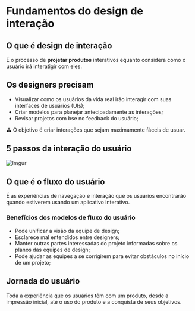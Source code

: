 # Fundamentos do design de interação

## O que é design de interação

É o processo de **projetar produtos** interativos equanto considera como o usuário
irá interatigir com eles.

## Os designers precisam

* Visualizar como os usuários da vida real irão interagir com suas interfaces de usuários (UIs);
* Criar modelos para planejar antecipadamente as interações;
* Revisar projetos com bse no feedback do usuário;

:warning: O objetivo é criar interações que sejam maximamente fáceis de usuar.

## 5 passos da interação do usuário

![Imgur](https://i.imgur.com/zQ7MpOL.png)

## O que é o fluxo do usuário

É as experiências de navegação e interação que os usuários encontrarão quando estiverem
usando um aplicativo interativo.

### Benefícios dos modelos de fluxo do usuário

* Pode unificar a visão da equipe de design;
* Esclarece mal entendidos entre designers;
* Manter outras partes interessadas do projeto informadas sobre os planos das equipes de design;
* Pode ajudar as equipes a se corrigirem para evitar obstáculos no início de um projeto;

## Jornada do usuário

Toda a experiência que os usuários têm com um produto, desde a impressão inicial, até o
uso do produto e a conquista de seus objetivos.
